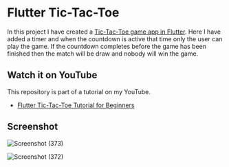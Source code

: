 # Flutter Tic-Tac-Toe

In this project I have created a [Tic-Tac-Toe game app in Flutter](https://youtu.be/ZWyeW6VWJC8). Here I have added a timer and when the countdown is active that time only the user can play the game. If the countdown completes before the game has been finished then the match will be draw and nobody will win the game.

## Watch it on YouTube
This repository is part of a tutorial on my YouTube.
- [Flutter Tic-Tac-Toe Tutorial for Beginners](https://youtu.be/ZWyeW6VWJC8)

## Screenshot
![Screenshot (373)](https://github.com/Tanishraj07/tic-tac-toe/assets/97394987/d94b74cd-9ea6-4770-850b-eeb30fe51adf)

![Screenshot (372)](https://github.com/Tanishraj07/tic-tac-toe/assets/97394987/c5087670-8b9c-4f15-a871-1f347e6bc244)

